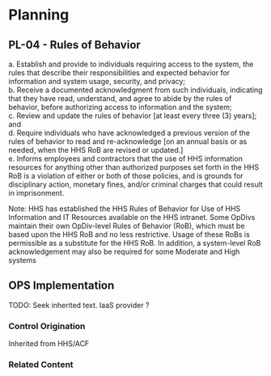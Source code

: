 # Planning
## PL-04 - Rules of Behavior

a. Establish and provide to individuals requiring access to the system, the rules that describe their responsibilities and expected behavior for information and system usage, security, and privacy;<br />
b. Receive a documented acknowledgment from such individuals, indicating that they have read, understand, and agree to abide by the rules of behavior, before authorizing access to information and the system;<br />
c. Review and update the rules of behavior [at least every three (3) years]; and<br />
d. Require individuals who have acknowledged a previous version of the rules of behavior to read and re-acknowledge [on an annual basis or as needed, when the HHS RoB are revised or updated.]<br />
e. Informs employees and contractors that the use of HHS information resources for anything other than authorized purposes set forth in the HHS RoB is a violation of either or both of those policies, and is grounds for disciplinary action, monetary fines, and/or criminal charges that could result in imprisonment.

Note: HHS has established the HHS Rules of Behavior for Use of HHS Information and IT Resources available on the HHS intranet. Some OpDivs maintain their own OpDiv-level Rules of Behavior (RoB), which must be based upon the HHS RoB and no less restrictive. Usage of these RoBs is permissible as a substitute for the HHS RoB. In addition, a system-level RoB acknowledgement may also be required for some Moderate and High systems

## OPS Implementation

TODO: Seek inherited text. IaaS provider ?

### Control Origination

Inherited from HHS/ACF

### Related Content
